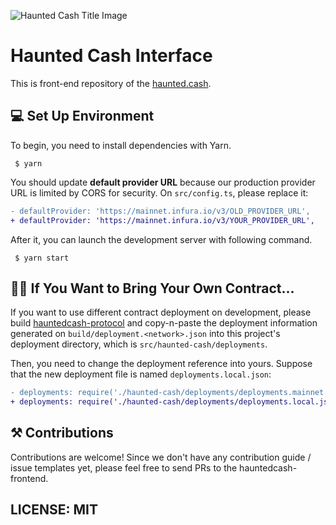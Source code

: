 ![Haunted Cash Title Image](https://raw.githubusercontent.com/Haunted-Cash/hauntedcash-protocol/master/assets/bg.jpeg)

# Haunted Cash  Interface

This is front-end repository of the [haunted.cash](https://haunted.cash/).

## 💻 Set Up Environment

To begin, you need to install dependencies with Yarn.

```
 $ yarn
```

You should update **default provider URL** because our production provider URL is limited by CORS for security.
On `src/config.ts`, please replace it:

```diff
- defaultProvider: 'https://mainnet.infura.io/v3/OLD_PROVIDER_URL',
+ defaultProvider: 'https://mainnet.infura.io/v3/YOUR_PROVIDER_URL',
```

After it, you can launch the development server with following command.

```
 $ yarn start
```

## 👩‍🌾 If You Want to Bring Your Own Contract...

If you want to use different contract deployment on development,
please build [hauntedcash-protocol](https://github.com/Haunted-Cash/hauntedcash-protocol) and copy-n-paste 
the deployment information generated on `build/deployment.<network>.json` into this project's deployment directory,
which is `src/haunted-cash/deployments`.

Then, you need to change the deployment reference into yours. Suppose that the new deployment file is named `deployments.local.json`:

```diff
- deployments: require('./haunted-cash/deployments/deployments.mainnet.json'),
+ deployments: require('./haunted-cash/deployments/deployments.local.json'),
```

## ⚒ Contributions

Contributions are welcome! Since we don't have any contribution guide / issue templates yet,
please feel free to send PRs to the hauntedcash-frontend.

## LICENSE: MIT